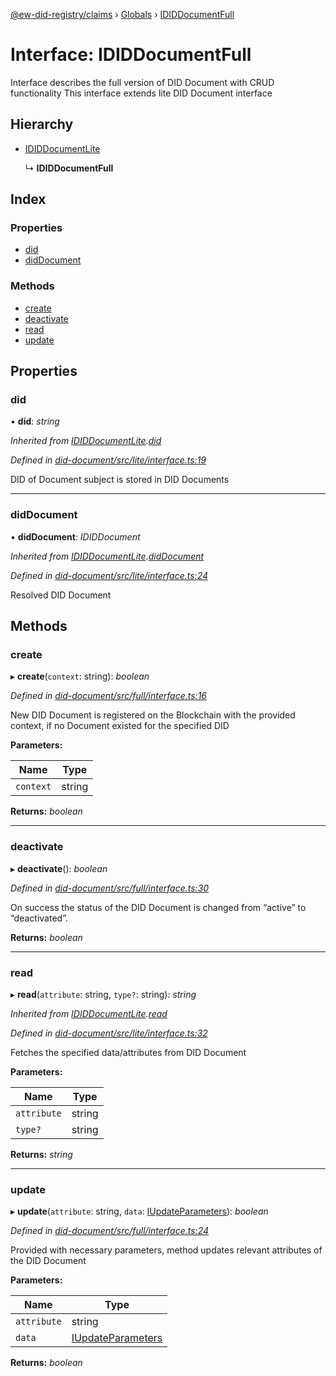 [@ew-did-registry/claims](../README.md) › [Globals](../globals.md) › [IDIDDocumentFull](ididdocumentfull.md)

# Interface: IDIDDocumentFull

Interface describes the full version of DID Document with CRUD functionality
This interface extends lite DID Document interface

## Hierarchy

* [IDIDDocumentLite](ididdocumentlite.md)

  ↳ **IDIDDocumentFull**

## Index

### Properties

* [did](ididdocumentfull.md#did)
* [didDocument](ididdocumentfull.md#diddocument)

### Methods

* [create](ididdocumentfull.md#create)
* [deactivate](ididdocumentfull.md#deactivate)
* [read](ididdocumentfull.md#read)
* [update](ididdocumentfull.md#update)

## Properties

###  did

• **did**: *string*

*Inherited from [IDIDDocumentLite](ididdocumentlite.md).[did](ididdocumentlite.md#did)*

*Defined in [did-document/src/lite/interface.ts:19](https://github.com/energywebfoundation/ew-did-registry/blob/8eb572c/packages/did-document/src/lite/interface.ts#L19)*

DID of Document subject is stored in DID Documents

___

###  didDocument

• **didDocument**: *IDIDDocument*

*Inherited from [IDIDDocumentLite](ididdocumentlite.md).[didDocument](ididdocumentlite.md#diddocument)*

*Defined in [did-document/src/lite/interface.ts:24](https://github.com/energywebfoundation/ew-did-registry/blob/8eb572c/packages/did-document/src/lite/interface.ts#L24)*

Resolved DID Document

## Methods

###  create

▸ **create**(`context`: string): *boolean*

*Defined in [did-document/src/full/interface.ts:16](https://github.com/energywebfoundation/ew-did-registry/blob/8eb572c/packages/did-document/src/full/interface.ts#L16)*

New DID Document is registered on the Blockchain with the provided context,
if no Document existed for the specified DID

**Parameters:**

Name | Type |
------ | ------ |
`context` | string |

**Returns:** *boolean*

___

###  deactivate

▸ **deactivate**(): *boolean*

*Defined in [did-document/src/full/interface.ts:30](https://github.com/energywebfoundation/ew-did-registry/blob/8eb572c/packages/did-document/src/full/interface.ts#L30)*

On success the status of the DID Document is changed from “active” to “deactivated”.

**Returns:** *boolean*

___

###  read

▸ **read**(`attribute`: string, `type?`: string): *string*

*Inherited from [IDIDDocumentLite](ididdocumentlite.md).[read](ididdocumentlite.md#read)*

*Defined in [did-document/src/lite/interface.ts:32](https://github.com/energywebfoundation/ew-did-registry/blob/8eb572c/packages/did-document/src/lite/interface.ts#L32)*

Fetches the specified data/attributes from DID Document

**Parameters:**

Name | Type |
------ | ------ |
`attribute` | string |
`type?` | string |

**Returns:** *string*

___

###  update

▸ **update**(`attribute`: string, `data`: [IUpdateParameters](iupdateparameters.md)): *boolean*

*Defined in [did-document/src/full/interface.ts:24](https://github.com/energywebfoundation/ew-did-registry/blob/8eb572c/packages/did-document/src/full/interface.ts#L24)*

Provided with necessary parameters, method updates relevant attributes of the DID Document

**Parameters:**

Name | Type |
------ | ------ |
`attribute` | string |
`data` | [IUpdateParameters](iupdateparameters.md) |

**Returns:** *boolean*
